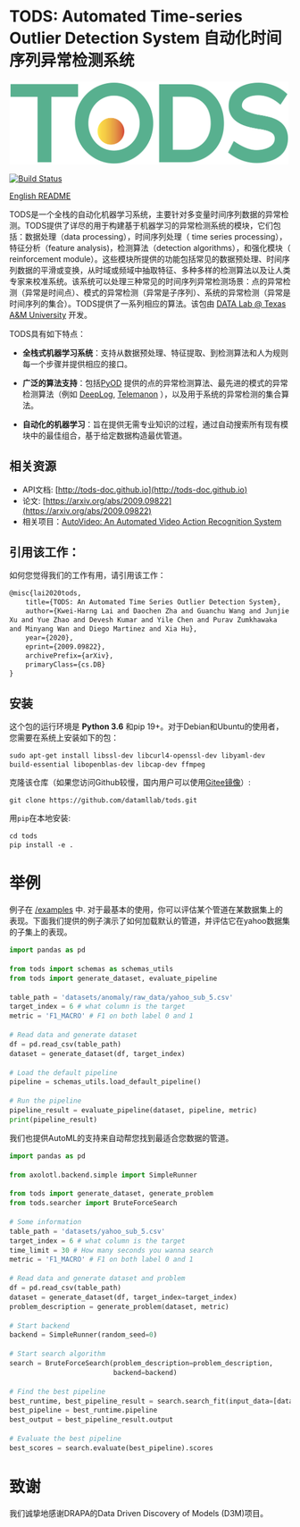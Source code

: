 
# TODS: Automated Time-series Outlier Detection System 自动化时间序列异常检测系统
<img width="500" src="./docs/img/tods_logo.png" alt="Logo" />

[![Build Status](https://travis-ci.org/datamllab/tods.svg?branch=master)](https://travis-ci.org/datamllab/tods)

[English README](README.md)

TODS是一个全栈的自动化机器学习系统，主要针对多变量时间序列数据的异常检测。TODS提供了详尽的用于构建基于机器学习的异常检测系统的模块，它们包括：数据处理（data processing），时间序列处理（ time series processing），特征分析（feature analysis)，检测算法（detection algorithms），和强化模块（ reinforcement module）。这些模块所提供的功能包括常见的数据预处理、时间序列数据的平滑或变换，从时域或频域中抽取特征、多种多样的检测算法以及让人类专家来校准系统。该系统可以处理三种常见的时间序列异常检测场景：点的异常检测（异常是时间点）、模式的异常检测（异常是子序列）、系统的异常检测（异常是时间序列的集合）。TODS提供了一系列相应的算法。该包由 [DATA Lab @ Texas A&M University](https://people.engr.tamu.edu/xiahu/index.html) 开发。

TODS具有如下特点：
* **全栈式机器学习系统**：支持从数据预处理、特征提取、到检测算法和人为规则每一个步骤并提供相应的接口。

* **广泛的算法支持**：包括[PyOD](https://github.com/yzhao062/pyod) 提供的点的异常检测算法、最先进的模式的异常检测算法（例如 [DeepLog](https://www.cs.utah.edu/~lifeifei/papers/deeplog.pdf), [Telemanon](https://arxiv.org/pdf/1802.04431.pdf) ），以及用于系统的异常检测的集合算法。

* **自动化的机器学习**：旨在提供无需专业知识的过程，通过自动搜索所有现有模块中的最佳组合，基于给定数据构造最优管道。

## 相关资源
* API文档: [http://tods-doc.github.io](http://tods-doc.github.io)
* 论文: [https://arxiv.org/abs/2009.09822](https://arxiv.org/abs/2009.09822)
* 相关项目：[AutoVideo: An Automated Video Action Recognition System](https://github.com/datamllab/autovideo)

## 引用该工作：
如何您觉得我们的工作有用，请引用该工作：
```
@misc{lai2020tods,
    title={TODS: An Automated Time Series Outlier Detection System},
    author={Kwei-Harng Lai and Daochen Zha and Guanchu Wang and Junjie Xu and Yue Zhao and Devesh Kumar and Yile Chen and Purav Zumkhawaka and Minyang Wan and Diego Martinez and Xia Hu},
    year={2020},
    eprint={2009.09822},
    archivePrefix={arXiv},
    primaryClass={cs.DB}
}
```

## 安装

这个包的运行环境是 **Python 3.6** 和pip 19+。对于Debian和Ubuntu的使用者，您需要在系统上安装如下的包：
```
sudo apt-get install libssl-dev libcurl4-openssl-dev libyaml-dev build-essential libopenblas-dev libcap-dev ffmpeg
```

克隆该仓库（如果您访问Github较慢，国内用户可以使用[Gitee镜像](https://gitee.com/daochenzha/tods)）:
```
git clone https://github.com/datamllab/tods.git
```
用`pip`在本地安装:
```
cd tods
pip install -e .
```

# 举例
例子在 [/examples](examples/) 中. 对于最基本的使用，你可以评估某个管道在某数据集上的表现。下面我们提供的例子演示了如何加载默认的管道，并评估它在yahoo数据集的子集上的表现。
```python
import pandas as pd

from tods import schemas as schemas_utils
from tods import generate_dataset, evaluate_pipeline

table_path = 'datasets/anomaly/raw_data/yahoo_sub_5.csv'
target_index = 6 # what column is the target
metric = 'F1_MACRO' # F1 on both label 0 and 1

# Read data and generate dataset
df = pd.read_csv(table_path)
dataset = generate_dataset(df, target_index)

# Load the default pipeline
pipeline = schemas_utils.load_default_pipeline()

# Run the pipeline
pipeline_result = evaluate_pipeline(dataset, pipeline, metric)
print(pipeline_result)
```
我们也提供AutoML的支持来自动帮您找到最适合您数据的管道。
```python
import pandas as pd

from axolotl.backend.simple import SimpleRunner

from tods import generate_dataset, generate_problem
from tods.searcher import BruteForceSearch

# Some information
table_path = 'datasets/yahoo_sub_5.csv'
target_index = 6 # what column is the target
time_limit = 30 # How many seconds you wanna search
metric = 'F1_MACRO' # F1 on both label 0 and 1

# Read data and generate dataset and problem
df = pd.read_csv(table_path)
dataset = generate_dataset(df, target_index=target_index)
problem_description = generate_problem(dataset, metric)

# Start backend
backend = SimpleRunner(random_seed=0)

# Start search algorithm
search = BruteForceSearch(problem_description=problem_description,
                          backend=backend)

# Find the best pipeline
best_runtime, best_pipeline_result = search.search_fit(input_data=[dataset], time_limit=time_limit)
best_pipeline = best_runtime.pipeline
best_output = best_pipeline_result.output

# Evaluate the best pipeline
best_scores = search.evaluate(best_pipeline).scores
```
# 致谢
我们诚挚地感谢DRAPA的Data Driven Discovery of Models (D3M)项目。

